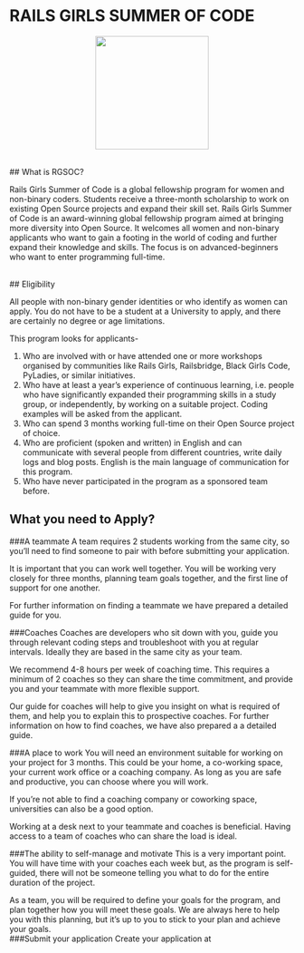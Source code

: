 # RAILS GIRLS SUMMER OF CODE

<p align="center">
     <img width =200 height =200 src="https://user-images.githubusercontent.com/70138703/137576138-ad7262cb-776c-4609-9241-5a3c7af8258b.png" /></p>
 
<br>
## What is RGSOC?
<p>Rails Girls Summer of Code is a global fellowship program for women and non-binary coders. Students receive a three-month scholarship to work on existing Open Source projects and expand their skill set.
     Rails Girls Summer of Code is an award-winning global fellowship program aimed at bringing more diversity into Open Source. It welcomes all women and non-binary applicants who want to gain a footing in the world of coding and further expand their knowledge and skills. The focus is on advanced-beginners who want to enter programming full-time.</p>

<br>
## Eligibility
<p>All people with non-binary gender identities or who identify as women can apply. You do not have to be a student at a University to apply, and there are certainly no degree or age limitations.

This program looks for applicants-
<ol>
<li>Who are involved with or have attended one or more workshops organised by communities like Rails Girls, Railsbridge, Black Girls Code, PyLadies, or similar initiatives.</li>
<li>Who have at least a year’s experience of continuous learning, i.e. people who have significantly expanded their programming skills in a study group, or independently, by working on a suitable project. Coding examples will be asked from the applicant.</li>
<li>Who can spend 3 months working full-time on their Open Source project of choice.</li>
<li>Who are proficient (spoken and written) in English and can communicate with several people from different countries, write daily logs and blog posts. English is the main language of communication for this program.</li>
<li>Who have never participated in the program as a sponsored team before.</li>
</ol>

## What you need to Apply?
###A teammate
A team requires 2 students working from the same city, so you’ll need to find someone to pair with before submitting your application.

It is important that you can work well together. You will be working very closely for three months, planning team goals together, and the first line of support for one another.

For further information on finding a teammate we have prepared a detailed guide for you.

###Coaches
Coaches are developers who sit down with you, guide you through relevant coding steps and troubleshoot with you at regular intervals. Ideally they are based in the same city as your team.

We recommend 4-8 hours per week of coaching time. This requires a minimum of 2 coaches so they can share the time commitment, and provide you and your teammate with more flexible support.

Our guide for coaches will help to give you insight on what is required of them, and help you to explain this to prospective coaches. For further information on how to find coaches, we have also prepared a a detailed guide.

###A place to work
You will need an environment suitable for working on your project for 3 months. This could be your home, a co-working space, your current work office or a coaching company. As long as you are safe and productive, you can choose where you will work.

If you’re not able to find a coaching company or coworking space, universities can also be a good option.

Working at a desk next to your teammate and coaches is beneficial. Having access to a team of coaches who can share the load is ideal.

###The ability to self-manage and motivate
This is a very important point. You will have time with your coaches each week but, as the program is self-guided, there will not be someone telling you what to do for the entire duration of the project.

As a team, you will be required to define your goals for the program, and plan together how you will meet these goals. We are always here to help you with this planning, but it’s up to you to stick to your plan and achieve your goals.
<br>
###Submit your application
Create your application at   <a href="https://teams.railsgirlssummerofcode.org/apply"></a>
